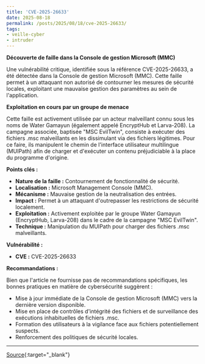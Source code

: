 ```yaml
---
title: 'CVE-2025-26633'
date: 2025-08-18
permalink: /posts/2025/08/18/cve-2025-26633/
tags:
- veille-cyber
- intruder
---
```

**Découverte de faille dans la Console de gestion Microsoft (MMC)**

Une vulnérabilité critique, identifiée sous la référence CVE-2025-26633, a été détectée dans la Console de gestion Microsoft (MMC). Cette faille permet à un attaquant non autorisé de contourner les mesures de sécurité locales, exploitant une mauvaise gestion des paramètres au sein de l'application.

**Exploitation en cours par un groupe de menace**

Cette faille est activement utilisée par un acteur malveillant connu sous les noms de Water Gamayun (également appelé EncryptHub et Larva-208). La campagne associée, baptisée "MSC EvilTwin", consiste à exécuter des fichiers .msc malveillants en les dissimulant via des fichiers légitimes. Pour ce faire, ils manipulent le chemin de l'interface utilisateur multilingue (MUIPath) afin de charger et d'exécuter un contenu préjudiciable à la place du programme d'origine.

**Points clés :**

*   **Nature de la faille :** Contournement de fonctionnalité de sécurité.
*   **Localisation :** Microsoft Management Console (MMC).
*   **Mécanisme :** Mauvaise gestion de la neutralisation des entrées.
*   **Impact :** Permet à un attaquant d'outrepasser les restrictions de sécurité localement.
*   **Exploitation :** Activement exploitée par le groupe Water Gamayun (EncryptHub, Larva-208) dans le cadre de la campagne "MSC EvilTwin".
*   **Technique :** Manipulation du MUIPath pour charger des fichiers .msc malveillants.

**Vulnérabilité :**

*   **CVE :** CVE-2025-26633

**Recommandations :**

Bien que l'article ne fournisse pas de recommandations spécifiques, les bonnes pratiques en matière de cybersécurité suggèrent :

*   Mise à jour immédiate de la Console de gestion Microsoft (MMC) vers la dernière version disponible.
*   Mise en place de contrôles d'intégrité des fichiers et de surveillance des exécutions inhabituelles de fichiers .msc.
*   Formation des utilisateurs à la vigilance face aux fichiers potentiellement suspects.
*   Renforcement des politiques de sécurité locales.

---
[Source](https://cvemon.intruder.io/cves/CVE-2025-26633){:target="_blank"}
